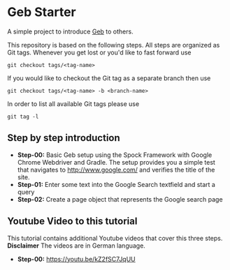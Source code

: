 # Geb Starter

A simple project to introduce [Geb][geb] to others.

This repository is based on the following steps. All steps are organized as Git tags. Whenever you get lost or you'd like to fast forward use

    git checkout tags/<tag-name>

If you would like to checkout the Git tag as a separate branch then use

    git checkout tags/<tag-name> -b <branch-name>

In order to list all available Git tags please use

    git tag -l

## Step by step introduction

* **Step-00:** Basic Geb setup using the Spock Framework with Google Chrome Webdriver and Gradle. The setup provides you a simple test that navigates to http://www.google.com/ and verifies the title of the site.
* **Step-01:** Enter some text into the Google Search textfield and start a query
* **Step-02:** Create a page object that represents the Google search page


## Youtube Video to this tutorial

This tutorial contains additional Youtube videos that cover this three steps. **Disclaimer** The videos are in German language.

* **Step-00:** https://youtu.be/kZ2fSC7JqUU

[geb]: http://www.gebish.org/
